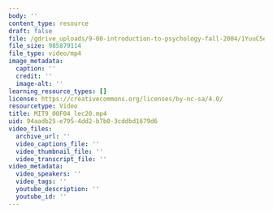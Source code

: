 ```yaml
---
body: ''
content_type: resource
draft: false
file: /gdrive_uploads/9-00-introduction-to-psychology-fall-2004/1YuuC5edaPqlZCEi71O9V1RtKse5myned/mit9_00f04_lec20.mp4
file_size: 985879114
file_type: video/mp4
image_metadata:
  caption: ''
  credit: ''
  image-alt: ''
learning_resource_types: []
license: https://creativecommons.org/licenses/by-nc-sa/4.0/
resourcetype: Video
title: MIT9_00F04_lec20.mp4
uid: 94aadb25-e795-4dd2-b7b0-3cddbd1679d6
video_files:
  archive_url: ''
  video_captions_file: ''
  video_thumbnail_file: ''
  video_transcript_file: ''
video_metadata:
  video_speakers: ''
  video_tags: ''
  youtube_description: ''
  youtube_id: ''
---
```

